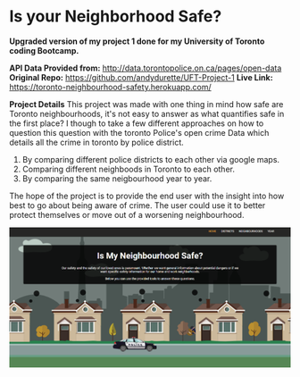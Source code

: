 # Is your Neighborhood Safe?


**Upgraded version of my project 1 done for my University of Toronto coding Bootcamp.**


**API Data Provided from:** http://data.torontopolice.on.ca/pages/open-data
**Original Repo:** https://github.com/andydurette/UFT-Project-1
**Live Link:** https://toronto-neighbourhood-safety.herokuapp.com/ 

**Project Details**
This project was made with one thing in mind how safe are Toronto neighbourhoods, it's not easy to answer as what quantifies safe in the first place? I though to take a few different approaches on how to question this question with the toronto Police's open crime Data which details all the crime in toronto by police district.

1. By comparing different police districts to each other via google maps.
2. Comparing different neighboods in Toronto to each other.
3. By comparing the same neigbourhood year to year.

The hope of the project is to provide the end user with the insight into how best to go about being aware of crime. The user could use it to better protect themselves or move out of a worsening neighbourhood.


![markdown-preview-image](public/assets/images/markdown-preview-image.png)
